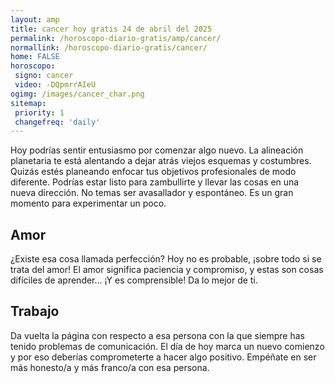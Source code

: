 ```yaml
---
layout: amp
title: cancer hoy gratis 24 de abril del 2025 
permalink: /horoscopo-diario-gratis/amp/cancer/
normallink: /horoscopo-diario-gratis/cancer/
home: FALSE
horoscopo:
 signo: cancer
 video: -DQpmrrAIeU
ogimg: /images/cancer_char.png
sitemap:
 priority: 1
 changefreq: 'daily'
---
```



Hoy podrías sentir entusiasmo por comenzar algo nuevo. La alineación planetaria te está alentando a dejar atrás viejos esquemas y costumbres. Quizás estés planeando enfocar tus objetivos profesionales de modo diferente. Podrías estar listo para zambullirte y llevar las cosas en una nueva dirección. No temas ser avasallador y espontáneo. Es un gran momento para experimentar un poco.

## Amor

¿Existe esa cosa llamada perfección? Hoy no es probable, ¡sobre todo si se trata del amor! El amor significa paciencia y compromiso, y estas son cosas difíciles de aprender... ¡Y es comprensible! Da lo mejor de ti.

## Trabajo

Da vuelta la página con respecto a esa persona con la que siempre has tenido problemas de comunicación. El día de hoy marca un nuevo comienzo y por eso deberías comprometerte a hacer algo positivo. Empéñate en ser más honesto/a y más franco/a con esa persona.